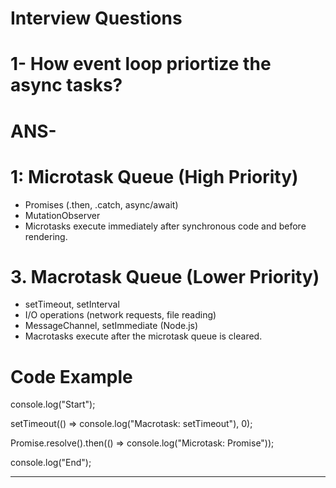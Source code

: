 # Interview Questions

# 1- How event loop priortize the async tasks?
# ANS- 
# 1: Microtask Queue (High Priority)

* Promises (.then, .catch, async/await)
* MutationObserver
* Microtasks execute immediately after synchronous code and before rendering.

# 3. Macrotask Queue (Lower Priority)
* setTimeout, setInterval
* I/O operations (network requests, file reading)
* MessageChannel, setImmediate (Node.js)
* Macrotasks execute after the microtask queue is cleared.

 # Code Example

 console.log("Start");

setTimeout(() => console.log("Macrotask: setTimeout"), 0);

Promise.resolve().then(() => console.log("Microtask: Promise"));

console.log("End");      

----------------------------------------------------------------------------------------
